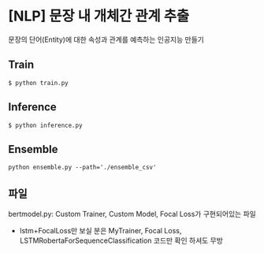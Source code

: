 # [NLP] 문장 내 개체간 관계 추출
문장의 단어(Entity)에 대한 속성과 관계를 예측하는 인공지능 만들기

## Train
```
$ python train.py
```

## Inference
```
$ python inference.py
```

## Ensemble
```
python ensemble.py --path='./ensemble_csv'
```

## 파일
bertmodel.py: Custom Trainer, Custom Model, Focal Loss가 구현되어있는 파일
- lstm+FocalLoss만 보실 분은 MyTrainer, Focal Loss, LSTMRobertaForSequenceClassification 코드만 확인 하셔도 무방
